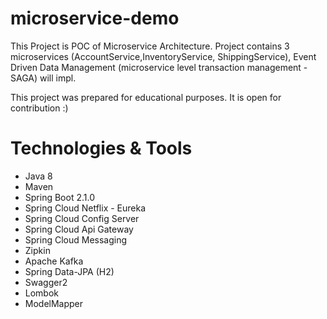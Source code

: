 # microservice-demo

This Project is POC of Microservice Architecture. Project contains 3 microservices (AccountService,InventoryService, ShippingService), 
Event Driven Data Management (microservice level transaction management - SAGA) will impl. 

This project was prepared for educational purposes. It is open for contribution :)

# Technologies & Tools
- Java 8
- Maven
- Spring Boot 2.1.0
- Spring Cloud Netflix - Eureka
- Spring Cloud Config Server
- Spring Cloud Api Gateway
- Spring Cloud Messaging
- Zipkin
- Apache Kafka
- Spring Data-JPA (H2)
- Swagger2
- Lombok
- ModelMapper

